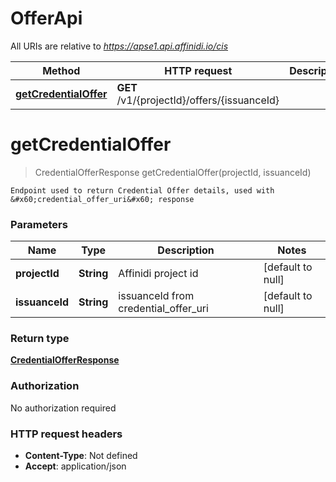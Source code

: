 # OfferApi

All URIs are relative to *https://apse1.api.affinidi.io/cis*

| Method                                                   | HTTP request                                | Description |
| -------------------------------------------------------- | ------------------------------------------- | ----------- |
| [**getCredentialOffer**](OfferApi.md#getCredentialOffer) | **GET** /v1/{projectId}/offers/{issuanceId} |             |

<a name="getCredentialOffer"></a>

# **getCredentialOffer**

> CredentialOfferResponse getCredentialOffer(projectId, issuanceId)

    Endpoint used to return Credential Offer details, used with &#x60;credential_offer_uri&#x60; response

### Parameters

| Name           | Type       | Description                          | Notes             |
| -------------- | ---------- | ------------------------------------ | ----------------- |
| **projectId**  | **String** | Affinidi project id                  | [default to null] |
| **issuanceId** | **String** | issuanceId from credential_offer_uri | [default to null] |

### Return type

[**CredentialOfferResponse**](../Models/CredentialOfferResponse.md)

### Authorization

No authorization required

### HTTP request headers

- **Content-Type**: Not defined
- **Accept**: application/json
